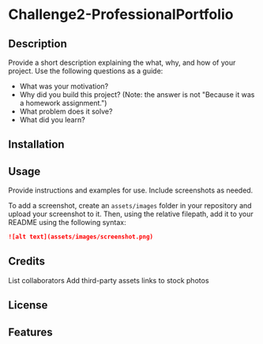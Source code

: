 # Challenge2-ProfessionalPortfolio

## Description

Provide a short description explaining the what, why, and how of your project. Use the following questions as a guide:


- What was your motivation?
- Why did you build this project? (Note: the answer is not "Because it was a homework assignment.")
- What problem does it solve?
- What did you learn?

## Installation

## Usage

Provide instructions and examples for use. Include screenshots as needed.


To add a screenshot, create an `assets/images` folder in your repository and upload your screenshot to it. Then, using the relative filepath, add it to your README using the following syntax:


   ```md
   ![alt text](assets/images/screenshot.png)
   ```

## Credits

List collaborators
Add third-party assets
links to stock photos

## License


## Features
